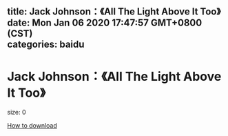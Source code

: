 
title: Jack Johnson：《All The Light Above It Too》
date: Mon Jan 06 2020 17:47:57 GMT+0800 (CST)    
categories: baidu
---

# Jack Johnson：《All The Light Above It Too》
size: 0
 
 

[How to download](https://bpcam.bemobtrk.com/go/2ceec3aa-1ca2-46d6-b9ff-aaa5c184517c?jno=1763)